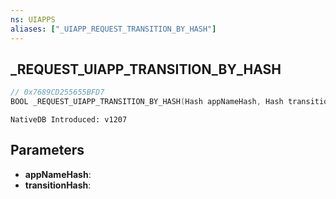 ```yaml
---
ns: UIAPPS
aliases: ["_UIAPP_REQUEST_TRANSITION_BY_HASH"]
---
```

## _REQUEST_UIAPP_TRANSITION_BY_HASH

```c
// 0x7689CD255655BFD7
BOOL _REQUEST_UIAPP_TRANSITION_BY_HASH(Hash appNameHash, Hash transitionHash);
```

```
NativeDB Introduced: v1207
```

## Parameters
* **appNameHash**:
* **transitionHash**:
